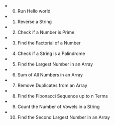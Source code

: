 - 0.  Run Hello world
- 1.  Reverse a String
- 2.  Check if a Number is Prime
- 3.  Find the Factorial of a Number
- 4.  Check if a String is a Palindrome
- 5.  Find the Largest Number in an Array
- 6.  Sum of All Numbers in an Array
- 7.  Remove Duplicates from an Array
- 8.  Find the Fibonacci Sequence up to n Terms
- 9.  Count the Number of Vowels in a String
- 10. Find the Second Largest Number in an Array
